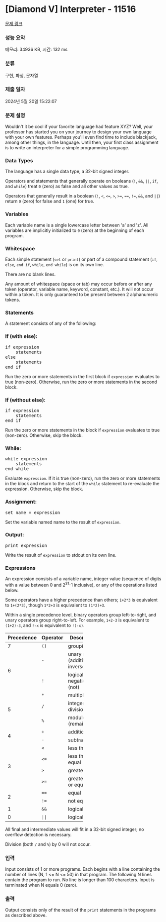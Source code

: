 # [Diamond V] Interpreter - 11516 

[문제 링크](https://www.acmicpc.net/problem/11516) 

### 성능 요약

메모리: 34936 KB, 시간: 132 ms

### 분류

구현, 파싱, 문자열

### 제출 일자

2024년 5월 20일 15:22:07

### 문제 설명

<p>Wouldn't it be cool if your favorite language had feature XYZ? Well, your professor has started you on your journey to design your own language with your own features. Perhaps you'll even find time to include blackjack, among other things, in the language. Until then, your first class assignment is to write an interpreter for a simple programming language.</p>

<h3>Data Types</h3>

<p>The language has a single data type, a 32-bit signed integer.</p>

<p>Operators and statements that generally operate on booleans (<code>!</code>, <code>&&</code>, <code>||</code>, <code>if</code>, and <code>while</code>) treat <code>0</code> (zero) as false and all other values as true.</p>

<p>Operators that generally result in a boolean (<code>!</code>, <code><</code>, <code><=</code>, <code>></code>, <code>>=</code>, <code>==</code>, <code>!=</code>, <code>&&</code>, and <code>||</code>) return <code>0</code> (zero) for false and <code>1</code> (one) for true.</p>

<h3>Variables</h3>

<p>Each variable name is a single lowercase letter between 'a' and 'z'. All variables are implicitly initialized to <code>0</code> (zero) at the beginning of each program.</p>

<h3>Whitespace</h3>

<p>Each simple statement (<code>set</code> or <code>print</code>) or part of a compound statement (<code>if</code>, <code>else</code>, <code>end if</code>, <code>while</code>, <code>end while</code>) is on its own line.</p>

<p>There are no blank lines.</p>

<p>Any amount of whitespace (space or tab) may occur before or after any token (operator, variable name, keyword, constant, etc.). It will not occur within a token. It is only guaranteed to be present between 2 alphanumeric tokens.</p>

<h3>Statements</h3>

<p>A statement consists of any of the following:</p>

<h3>If (with else):</h3>

<pre>if expression
    statements
else
    statements
end if</pre>

<p>Run the zero or more statements in the first block if <code>expression</code> evaluates to true (non-zero). Otherwise, run the zero or more statements in the second block.</p>

<h3>If (without else):</h3>

<pre>if expression
    statements
end if</pre>

<p>Run the zero or more statements in the block if <code>expression</code> evaluates to true (non-zero). Otherwise, skip the block.</p>

<h3>While:</h3>

<pre>while expression
    statements
end while</pre>

<p>Evaluate <code>expression</code>. If it is true (non-zero), run the zero or more statements in the block and return to the start of the <code>while</code> statement to re-evaluate the expression. Otherwise, skip the block.</p>

<h3>Assignment:</h3>

<pre>set name = expression</pre>

<p>Set the variable named name to the result of <code>expression</code>.</p>

<h3>Output:</h3>

<pre>print expression</pre>

<p>Write the result of <code>expression</code> to stdout on its own line.</p>

<h3>Expressions</h3>

<p>An expression consists of a variable name, integer value (sequence of digits with a value between 0 and 2<sup>31</sup>-1 inclusive), or any of the operations listed below.</p>

<p>Some operators have a higher precedence than others; <code>1+2*3</code> is equivalent to <code>1+(2*3)</code>, though <code>1*2+3</code> is equivalent to <code>(1*2)+3</code>.</p>

<p>Within a single precedence level, binary operators group left-to-right, and unary operators group right-to-left. For example, <code>1+2-3</code> is equivalent to <code>(1+2)-3</code>, and <code>!-x</code> is equivalent to <code>!(-x)</code>.</p>

<table class="table table-bordered" style="width:50%">
	<thead>
		<tr>
			<th>Precedence</th>
			<th>Operator</th>
			<th>Description</th>
		</tr>
	</thead>
	<tbody>
		<tr>
			<td>7</td>
			<td><code>()</code></td>
			<td>grouping</td>
		</tr>
		<tr>
			<td rowspan="2">6</td>
			<td><code>-</code></td>
			<td>unary minus (additive inverse)</td>
		</tr>
		<tr>
			<td><code>!</code></td>
			<td>logical negation (not)</td>
		</tr>
		<tr>
			<td rowspan="3">5</td>
			<td><code>*</code></td>
			<td>multiplication</td>
		</tr>
		<tr>
			<td><code>/</code></td>
			<td>integer division</td>
		</tr>
		<tr>
			<td><code>%</code></td>
			<td>modulo (remainder)</td>
		</tr>
		<tr>
			<td rowspan="2">4</td>
			<td><code>+</code></td>
			<td>addition</td>
		</tr>
		<tr>
			<td><code>-</code></td>
			<td>subtraction</td>
		</tr>
		<tr>
			<td rowspan="4">3</td>
			<td><code><</code></td>
			<td>less than</td>
		</tr>
		<tr>
			<td><code><=</code></td>
			<td>less than or equal</td>
		</tr>
		<tr>
			<td><code>></code></td>
			<td>greater than</td>
		</tr>
		<tr>
			<td><code>>=</code></td>
			<td>greater than or equal</td>
		</tr>
		<tr>
			<td rowspan="2">2</td>
			<td><code>==</code></td>
			<td>equal</td>
		</tr>
		<tr>
			<td><code>!=</code></td>
			<td>not equal</td>
		</tr>
		<tr>
			<td>1</td>
			<td><code>&&</code></td>
			<td>logical and</td>
		</tr>
		<tr>
			<td>0</td>
			<td><code>||</code></td>
			<td>logical or</td>
		</tr>
	</tbody>
</table>

<p>All final and intermediate values will fit in a 32-bit signed integer; no overflow detection is necessary.</p>

<p>Division (both <code>/</code> and <code>%</code>) by 0 will not occur.</p>

### 입력 

 <p>Input consists of 1 or more programs. Each begins with a line containing the number of lines (N, 1 <= N <= 50) in that program. The following N lines contain the program to run. No line is longer than 100 characters. Input is terminated when N equals 0 (zero).</p>

### 출력 

 <p>Output consists only of the result of the <code>print</code> statements in the programs as described above.</p>

